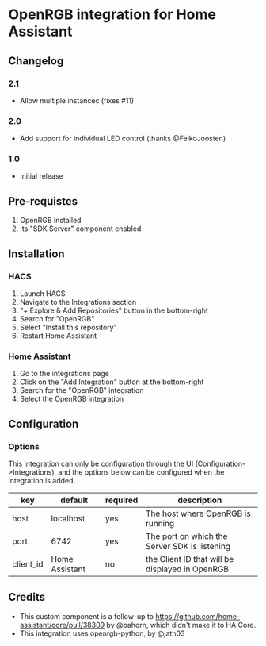 # OpenRGB integration for Home Assistant

## Changelog

### 2.1

- Allow multiple instancec (fixes #11)

### 2.0

- Add support for individual LED control (thanks @FeikoJoosten)

### 1.0

- Initial release

## Pre-requistes

1. OpenRGB installed
1. Its "SDK Server" component enabled

## Installation

### HACS

1. Launch HACS
1. Navigate to the Integrations section
1. "+ Explore & Add Repositories" button in the bottom-right
1. Search for "OpenRGB"
1. Select "Install this repository"
1. Restart Home Assistant

### Home Assistant

1. Go to the integrations page
1. Click on the "Add Integration" button at the bottom-right
1. Search for the "OpenRGB" integration
1. Select the OpenRGB integration

## Configuration

### Options

This integration can only be configuration through the UI (Configuration->Integrations), and the options below can be configured when the integration is added.

| key       | default        | required | description                                     |
| --------- | -------------- | -------- | ----------------------------------------------- |
| host      | localhost      | yes      | The host where OpenRGB is running               |
| port      | 6742           | yes      | The port on which the Server SDK is listening   |
| client_id | Home Assistant | no       | the Client ID that will be displayed in OpenRGB |

## Credits

- This custom component is a follow-up to https://github.com/home-assistant/core/pull/38309 by @bahorn, which didn't make it to HA Core.  
- This integration uses openrgb-python, by @jath03
